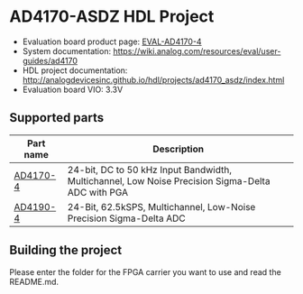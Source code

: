 # AD4170-ASDZ HDL Project

- Evaluation board product page: [EVAL-AD4170-4](https://www.analog.com/eval-ad4170-4)
- System documentation: https://wiki.analog.com/resources/eval/user-guides/ad4170
- HDL project documentation: http://analogdevicesinc.github.io/hdl/projects/ad4170_asdz/index.html
- Evaluation board VIO: 3.3V

## Supported parts

| Part name                                   | Description                                      |
|---------------------------------------------|--------------------------------------------------|
| [AD4170-4](https://www.analog.com/ad4170-4) | 24-bit, DC to 50 kHz Input Bandwidth, Multichannel, Low Noise Precision Sigma-Delta ADC with PGA |
| [AD4190-4](https://www.analog.com/ad4190-4) | 24-Bit, 62.5kSPS, Multichannel, Low-Noise Precision Sigma-Delta ADC |

## Building the project

Please enter the folder for the FPGA carrier you want to use and read the README.md.
